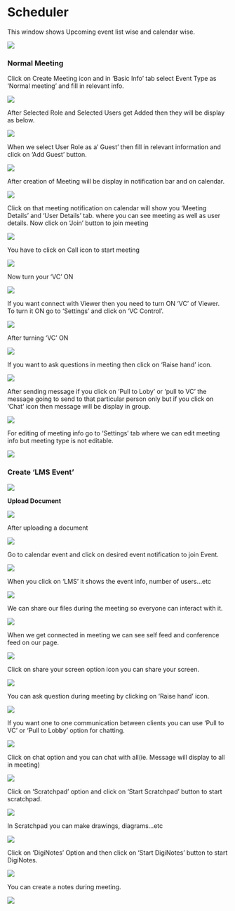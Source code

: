# Scheduler

This window shows Upcoming event list wise and calendar wise.

![](../.gitbook/assets/image%20%28121%29.png)

###  **Normal Meeting**

Click on Create Meeting icon and in ‘Basic Info’ tab select Event Type as ‘Normal meeting’ and fill in relevant info.

![](../.gitbook/assets/image%20%28139%29.png)

After Selected Role and Selected Users get Added then they will be display as below.

![](../.gitbook/assets/image%20%28200%29.png)

When we select User Role as a’ Guest’ then fill in relevant information and click on ‘Add Guest’ button.

![](../.gitbook/assets/image%20%28119%29.png)

After creation of Meeting will be display in notification bar and on calendar.

![](../.gitbook/assets/image%20%2887%29.png)

Click on that meeting notification on calendar will show you ‘Meeting Details’ and ‘User Details’ tab. where you can see meeting as well as user details. Now click on ‘Join’ button to join meeting

![](../.gitbook/assets/image%20%2895%29.png)

You have to click on Call icon to start meeting

![](../.gitbook/assets/image%20%28113%29.png)

Now turn your ‘VC’ ON

![](../.gitbook/assets/image%20%2877%29.png)

If you want connect with Viewer then you need to turn ON ‘VC’ of Viewer. To turn it ON go to ‘Settings’ and click on ‘VC Control’.

![](../.gitbook/assets/image%20%28152%29.png)

After turning ‘VC’ ON

![](../.gitbook/assets/image%20%2879%29.png)

If you want to ask questions in meeting then click on ‘Raise hand’ icon.

![](../.gitbook/assets/image%20%28170%29.png)

After sending message if you click on ‘Pull to Loby’ or ‘pull to VC’ the message going to send to that particular person only but if you click on ‘Chat’ icon then message will be display in group.

![](../.gitbook/assets/image%20%28131%29.png)

For editing of meeting info go to ‘Settings’ tab where we can edit meeting info but meeting type is not editable.

![](../.gitbook/assets/image%20%2856%29.png)

###  **Create ‘LMS Event’**

![](../.gitbook/assets/image%20%2893%29.png)

 **Upload Document**

![](../.gitbook/assets/image%20%28161%29.png)

After uploading a document

![](../.gitbook/assets/image%20%2875%29.png)

Go to calendar event and click on desired event notification to join Event.

![](../.gitbook/assets/image%20%2849%29.png)

When you click on ‘LMS’ it shows the event info, number of users…etc

![](../.gitbook/assets/image%20%285%29.png)

We can share our files during the meeting so everyone can interact with it.

![](../.gitbook/assets/image%20%28203%29.png)

When we get connected in meeting we can see self feed and conference feed on our page.

![](../.gitbook/assets/image%20%28126%29.png)

Click on share your screen option icon you can share your screen.

![](../.gitbook/assets/image%20%28166%29.png)

You can ask question during meeting by clicking on ‘Raise hand’ icon.

![](../.gitbook/assets/image%20%2890%29.png)

If you want one to one communication between clients you can use ‘Pull to VC’ or ‘Pull to Lob**b**y’ option for chatting.

![](../.gitbook/assets/image%20%28198%29.png)

Click on chat option and you can chat with all\(ie. Message will display to all in meeting\)

![](../.gitbook/assets/image%20%28175%29.png)

Click on ‘Scratchpad’ option and click on ‘Start Scratchpad’ button to start scratchpad.

![](../.gitbook/assets/image%20%2851%29.png)

In Scratchpad you can make drawings, diagrams…etc

![](../.gitbook/assets/image%20%2844%29.png)

Click on ‘DigiNotes’ Option and then click on ‘Start DigiNotes’ button to start DigiNotes.

![](../.gitbook/assets/image%20%2868%29.png)

You can create a notes during meeting.

![](../.gitbook/assets/image%20%28184%29.png)



